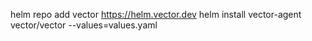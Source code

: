 helm repo add vector https://helm.vector.dev
helm install vector-agent vector/vector --values=values.yaml